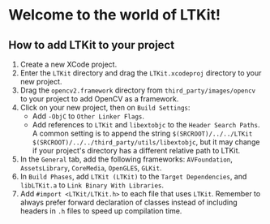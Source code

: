 # Welcome to the world of LTKit!

## How to add LTKit to your project

1. Create a new XCode project.
2. Enter the `LTKit` directory and drag the `LTKit.xcodeproj` directory to your new project.
3. Drag the `opencv2.framework` directory from `third_party/images/opencv` to your project to add OpenCV as a framework.
4. Click on your new project, then on `Build Settings`: 
	- Add `-ObjC` to `Other Linker Flags`.
	- Add references to `LTKit` and `libextobjc` to the `Header Search Paths`. A common setting is to append the string `$(SRCROOT)/../../LTKit $(SRCROOT)/../../third_party/utils/libextobjc`, but it may change if your project's directory has a different relative path to LTKit.
5. In the `General` tab, add the following frameworks: `AVFoundation`, `AssetsLibrary`, `CoreMedia`, `OpenGLES`, `GLKit`.
6. In `Build Phases`, add `LTKit (LTKit)` to the `Target Dependencies`, and `libLTKit.a` to `Link Binary With Libraries`.
7. Add `#import <LTKit/LTKit.h>` to each file that uses `LTKit`. Remember to always prefer forward declaration of classes instead of including headers in `.h` files to speed up compilation time.
